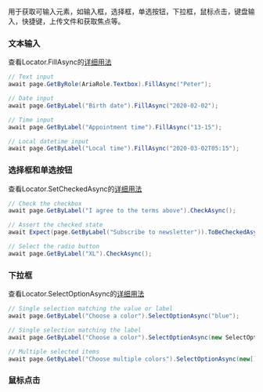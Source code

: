 用于获取可输入元素，如输入框，选择框，单选按钮，下拉框，鼠标点击，键盘输入，快捷键，上传文件和获取焦点等。

### 文本输入
查看Locator.FillAsync的[详细用法](https://playwright.dev/dotnet/docs/api/class-locator#locator-fill)
```c#
// Text input
await page.GetByRole(AriaRole.Textbox).FillAsync("Peter");

// Date input
await page.GetByLabel("Birth date").FillAsync("2020-02-02");

// Time input
await page.GetByLabel("Appointment time").FillAsync("13-15");

// Local datetime input
await page.GetByLabel("Local time").FillAsync("2020-03-02T05:15");
```

### 选择框和单选按钮
查看Locator.SetCheckedAsync的[详细用法](https://playwright.dev/dotnet/docs/api/class-locator#locator-set-checked)

```c#
// Check the checkbox
await page.GetByLabel("I agree to the terms above").CheckAsync();

// Assert the checked state
await Expect(page.GetByLabel("Subscribe to newsletter")).ToBeCheckedAsync();

// Select the radio button
await page.GetByLabel("XL").CheckAsync();
```

### 下拉框
查看Locator.SelectOptionAsync的[详细用法](https://playwright.dev/dotnet/docs/api/class-locator#locator-select-option)

```c#
// Single selection matching the value or label
await page.GetByLabel("Choose a color").SelectOptionAsync("blue");

// Single selection matching the label
await page.GetByLabel("Choose a color").SelectOptionAsync(new SelectOptionValue { Label = "blue" });

// Multiple selected items
await page.GetByLabel("Choose multiple colors").SelectOptionAsync(new[] { "blue", "green", "red" });
```
### 鼠标点击


